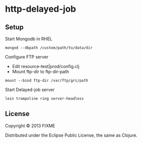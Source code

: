 # http-delayed-job

## Setup
Start Mongodb in RHEL
```
mongod --dbpath /custom/path/to/data/dir
```

Configure FTP server
* Edit resource-test|prod/config.clj
* Mount ftp-dir to ftp-dir-path
```
mount --bind ftp-dir /var/ftp/gri/path
```

Start Delayed-job server
```sh
lein trampoline ring server-headless
```

## License

Copyright © 2013 FIXME

Distributed under the Eclipse Public License, the same as Clojure.
